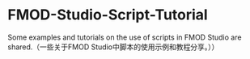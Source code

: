 # FMOD-Studio-Script-Tutorial
Some examples and tutorials on the use of scripts in FMOD Studio are shared.（一些关于FMOD Studio中脚本的使用示例和教程分享。））
